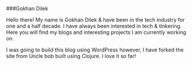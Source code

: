 ###Gokhan Dilek

Hello there!
My name is Gokhan Dilek & have been in the tech industry for one and a half decade.
I have always been interested in tech & tinkering.
Here you will find my blogs and interesting projects I am currently working on.

I was going to build this blog using WordPress however, I have forked the site from Uncle bob built using Clojure.
I love it so far!
